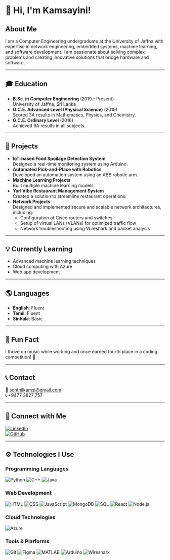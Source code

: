 # 👋 Hi, I'm Kamsayini!

## About Me
I am a Computer Engineering undergraduate at the University of Jaffna with expertise in network engineering, embedded systems, machine learning, and software development. I am passionate about solving complex problems and creating innovative solutions that bridge hardware and software.

---

## 🎓 Education
- **B.Sc. in Computer Engineering** (2019 - Present)  
  University of Jaffna, Sri Lanka  
- **G.C.E. Advanced Level (Physical Science)** (2019)  
  Scored 3A results in Mathematics, Physics, and Chemistry.  
- **G.C.E. Ordinary Level** (2016)  
  Achieved 9A results in all subjects.

---

## 📂 Projects
- **IoT-based Food Spoilage Detection System**  
  Designed a real-time monitoring system using Arduino.  
- **Automated Pick-and-Place with Robotics**  
  Developed an automation system using an ABB robotic arm.  
- **Machine Learning Projects**  
  Built multiple machine learning models.
- **Yarl Vibe Restaurant Management System**  
  Created a solution to streamline restaurant operations.  
- **Network Projects**  
  Designed and implemented secure and scalable network architectures, including:  
  - Configuration of Cisco routers and switches  
  - Setup of virtual LANs (VLANs) for optimized traffic flow  
  - Network troubleshooting using Wireshark and packet analysis  

---

## 💡 Currently Learning
- Advanced machine learning techniques  
- Cloud computing with Azure  
- Web app development

---

## 🌎 Languages
- **English**: Fluent  
- **Tamil**: Fluent  
- **Sinhala**: Basic  

---

## 🎵 Fun Fact
I thrive on music while working and once earned fourth place in a coding competition! 🎉  

---

## 📞 Contact
📧 [senthilkamsi@gmail.com](mailto:senthilkamsi@gmail.com)  
📞 +9477 3827 757  

---

## 🔗 Connect with Me
[![LinkedIn](https://img.shields.io/badge/LinkedIn-0A66C2?style=flat&logo=linkedin&logoColor=white)](your-linkedin-url)  
[![GitHub](https://img.shields.io/badge/GitHub-181717?style=flat&logo=github&logoColor=white)](your-github-url)  

---

## ⚙️ Technologies I Use

### Programming Languages
![Python](https://img.shields.io/badge/Python-3776AB?style=flat&logo=python&logoColor=white)
![C++](https://img.shields.io/badge/C++-00599C?style=flat&logo=c%2B%2B&logoColor=white)
![Java](https://img.shields.io/badge/Java-007396?style=flat&logo=java&logoColor=white)

### Web Development
![HTML](https://img.shields.io/badge/HTML5-E34F26?style=flat&logo=html5&logoColor=white)
![CSS](https://img.shields.io/badge/CSS3-1572B6?style=flat&logo=css3&logoColor=white)
![JavaScript](https://img.shields.io/badge/JavaScript-F7DF1E?style=flat&logo=javascript&logoColor=black)
![MongoDB](https://img.shields.io/badge/MongoDB-47A248?style=flat&logo=mongodb&logoColor=white)
![SQL](https://img.shields.io/badge/SQL-CC2927?style=flat&logo=microsoftsqlserver&logoColor=white)
![React](https://img.shields.io/badge/React-61DAFB?style=flat&logo=react&logoColor=black)
![Node.js](https://img.shields.io/badge/Node.js-339933?style=flat&logo=nodedotjs&logoColor=white)

### Cloud Technologies
![Azure](https://img.shields.io/badge/Azure-0078D4?style=flat&logo=microsoftazure&logoColor=white)

### Tools & Platforms
![Git](https://img.shields.io/badge/Git-F05032?style=flat&logo=git&logoColor=white)
![Figma](https://img.shields.io/badge/Figma-F24E1E?style=flat&logo=figma&logoColor=white)
![MATLAB](https://img.shields.io/badge/MATLAB-0076A8?style=flat&logo=mathworks&logoColor=white)
![Arduino](https://img.shields.io/badge/Arduino-00979D?style=flat&logo=arduino&logoColor=white)
![Wireshark](https://img.shields.io/badge/Wireshark-1679A7?style=flat&logo=wireshark&logoColor=white)
